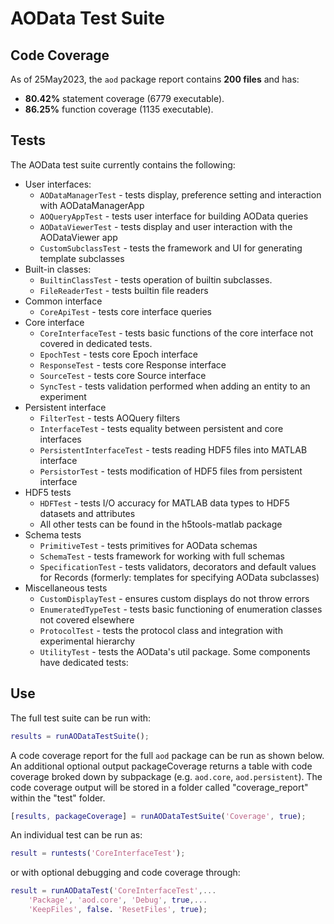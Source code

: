 # AOData Test Suite

## Code Coverage
As of 25May2023, the ```aod``` package report contains **200 files** and has:
- **80.42%** statement coverage (6779 executable). 
- **86.25%** function coverage (1135 executable).

## Tests
The AOData test suite currently contains the following:
- User interfaces:
  - ```AODataManagerTest``` - tests display, preference setting and interaction with AODataManagerApp
  - ```AOQueryAppTest``` - tests user interface for building AOData queries
  - ```AODataViewerTest``` - tests display and user interaction with the AODataViewer app
  - ```CustomSubclassTest``` - tests the framework and UI for generating template subclasses
- Built-in classes:
  - ```BuiltinClassTest``` - tests operation of builtin subclasses. 
  - ```FileReaderTest``` - tests builtin file readers
- Common interface
  - ```CoreApiTest``` - tests core interface queries
- Core interface  
  - ```CoreInterfaceTest``` - tests basic functions of the core interface not covered in dedicated tests. 
  - ```EpochTest``` - tests core Epoch interface
  - ```ResponseTest``` - tests core Response interface
  - ```SourceTest``` - tests core Source interface
  - ```SyncTest``` - tests validation performed when adding an entity to an experiment
- Persistent interface
  - ```FilterTest``` - tests AOQuery filters
  - ```InterfaceTest``` - tests equality between persistent and core interfaces
  - ```PersistentInterfaceTest``` - tests reading HDF5 files into MATLAB interface
  - ```PersistorTest``` - tests modification of HDF5 files from persistent interface
- HDF5 tests
  - ```HDFTest``` - tests I/O accuracy for MATLAB data types to HDF5 datasets and attributes
  - All other tests can be found in the h5tools-matlab package
- Schema tests
  - ```PrimitiveTest``` - tests primitives for AOData schemas
  - ```SchemaTest``` - tests framework for working with full schemas
  - ```SpecificationTest``` - tests validators, decorators and default values for Records (formerly: templates for specifying AOData subclasses)
- Miscellaneous tests
  - ```CustomDisplayTest``` - ensures custom displays do not throw errors
  - ```EnumeratedTypeTest``` - tests basic functioning of enumeration classes not covered elsewhere
  - ```ProtocolTest``` - tests the protocol class and integration with experimental hierarchy
  - ```UtilityTest``` - tests the AOData's util package. Some components have dedicated tests:


## Use
The full test suite can be run with:
```matlab
results = runAODataTestSuite();
```

A code coverage report for the full ```aod``` package can be run as shown below. An additional optional output packageCoverage returns a table with code coverage broked down by subpackage (e.g. ```aod.core```, ```aod.persistent```). The code coverage output will be stored in a folder called "coverage_report" within the "test" folder.
```matlab
[results, packageCoverage] = runAODataTestSuite('Coverage', true);
```

An individual test can be run as:
```matlab
result = runtests('CoreInterfaceTest');
```
or with optional debugging and code coverage through:
```matlab
result = runAODataTest('CoreInterfaceTest',... 
    'Package', 'aod.core', 'Debug', true,... 
    'KeepFiles', false. 'ResetFiles', true);
```